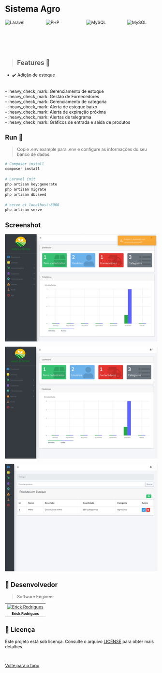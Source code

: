 # Sistema Agro 

<div style="display: flex; justify-content: space-between;">

<img src="https://belenos.me/media/2021-06-laravel.web" alt="Laravel" width="100" height="100">
<img src="https://img.icons8.com/color/black/php.png" alt="PHP" width="100" height="100">
<img src="https://belenos.me/media/2021-05-vuejs.webp" alt="MySQL" width="100" height="100">
<img src="https://img.icons8.com/ios/452/mysql.png" alt="MySQL" width="100" height="100">

</div>

> ## Features 🚀
  - :heavy_check_mark: Adição de estoque
   <BR>
  - :heavy_check_mark: Gerenciamento de estoque
   <BR>
  - :heavy_check_mark: Gestão de Fornecedores
   <BR>
  - :heavy_check_mark: Gerenciamento de categoria
   <BR>
  - :heavy_check_mark: Alerta de estoque baixo
   <BR>
  - :heavy_check_mark: Alerta de expiração próxima
   <BR>
  - :heavy_check_mark: Alertas de telegrama
   <BR>
  - :heavy_check_mark: Gráficos de entrada e saída de produtos
   <BR>
  
## Run 🚀
  
> Copie .env.example para .env e configure as informações do seu banco de dados.

  ``` bash
  # Composer install
  composer install

  # Laravel init
  php artisan key:generate
  php artisan migrate
  php artisan db:seed

  # serve at localhost:8000
  php artisan serve
  ```
  ## Screenshot
![Captura de tela de 2019-12-13 20-51-55](/public/img/AGRO.png)

![Captura de tela de 2019-12-13 19-32-34(1)](/public/img/AGRO2.png)

![Captura de tela de 2019-12-13 20-49-37](/public/img/AGRO3.png)



## 🤝 Desenvolvedor

> Software Engineer

<table align="center">
  <tr>
    <td align="center">
      <a href="">
        <img src="https://avatars.githubusercontent.com/u/109317442?v=4" width="160px;" alt="Erick Rodrigues"/><br>
        <sub>
          <b>Erick Rodrigues</b>
        </sub>
      </a>
    </td>
  </tr>
</table>


## 📝 Licença

Este projeto está sob licença. Consulte o arquivo [LICENSE](LICENSE) para obter mais detalhes.

&#xa0;



<a href="#top">Volte para o topo</a>
